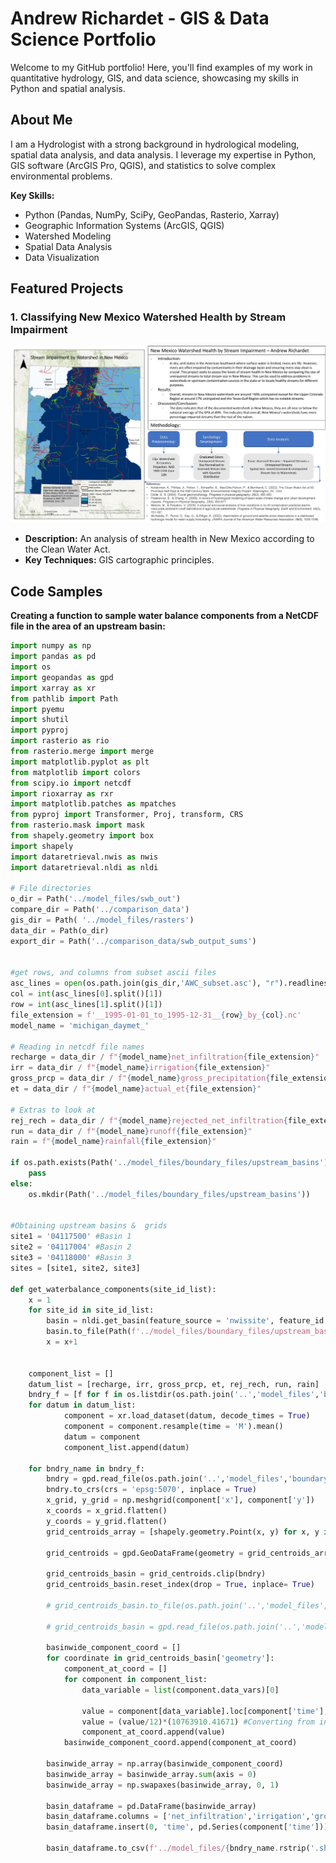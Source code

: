 


# Andrew Richardet - GIS & Data Science Portfolio

Welcome to my GitHub portfolio! Here, you'll find examples of my work in quantitative hydrology, GIS, and data science, showcasing my skills in Python and spatial analysis.

## About Me

I am a Hydrologist with a strong background in hydrological modeling, spatial data analysis, and data analysis. I leverage my expertise in Python, GIS software (ArcGIS Pro, QGIS), and statistics to solve complex environmental problems.

**Key Skills:**

* Python (Pandas, NumPy, SciPy, GeoPandas, Rasterio, Xarray)
* Geographic Information Systems (ArcGIS, QGIS)
* Watershed Modeling
* Spatial Data Analysis
* Data Visualization

## Featured Projects

### 1. Classifying New Mexico Watershed Health by Stream Impairment

[![Watershed Analysis Image](Images/PresentationSample-RichardetAndrew.jpg)](flood_risk_analysis/README.md)

* **Description:** An analysis of stream health in New Mexico according to the Clean Water Act.
* **Key Techniques:** GIS cartographic principles.

## Code Samples
**Creating a function to sample water balance components from a NetCDF file in the area of an upstream basin:**
```python
import numpy as np
import pandas as pd
import os
import geopandas as gpd
import xarray as xr
from pathlib import Path
import pyemu
import shutil
import pyproj
import rasterio as rio
from rasterio.merge import merge
import matplotlib.pyplot as plt
from matplotlib import colors
from scipy.io import netcdf
import rioxarray as rxr
import matplotlib.patches as mpatches
from pyproj import Transformer, Proj, transform, CRS
from rasterio.mask import mask
from shapely.geometry import box
import shapely
import dataretrieval.nwis as nwis
import dataretrieval.nldi as nldi

# File directories
o_dir = Path('../model_files/swb_out')
compare_dir = Path('../comparison_data')
gis_dir = Path( '../model_files/rasters')
data_dir = Path(o_dir)
export_dir = Path('../comparison_data/swb_output_sums')


#get rows, and columns from subset ascii files
asc_lines = open(os.path.join(gis_dir,'AWC_subset.asc'), "r").readlines()
col = int(asc_lines[0].split()[1])
row = int(asc_lines[1].split()[1])
file_extension = f'__1995-01-01_to_1995-12-31__{row}_by_{col}.nc'
model_name = 'michigan_daymet_'

# Reading in netcdf file names
recharge = data_dir / f"{model_name}net_infiltration{file_extension}"
irr = data_dir / f"{model_name}irrigation{file_extension}"
gross_prcp = data_dir / f"{model_name}gross_precipitation{file_extension}"
et = data_dir / f"{model_name}actual_et{file_extension}"

# Extras to look at
rej_rech = data_dir / f"{model_name}rejected_net_infiltration{file_extension}"
run = data_dir / f"{model_name}runoff{file_extension}"
rain = f"{model_name}rainfall{file_extension}"

if os.path.exists(Path('../model_files/boundary_files/upstream_basins')):
    pass
else:
    os.mkdir(Path('../model_files/boundary_files/upstream_basins'))
                  

#Obtaining upstream basins &  grids
site1 = '04117500' #Basin 1
site2 = '04117004' #Basin 2
site3 = '04118000' #Basin 3
sites = [site1, site2, site3]

def get_waterbalance_components(site_id_list):
    x = 1
    for site_id in site_id_list:
        basin = nldi.get_basin(feature_source = 'nwissite', feature_id = f'USGS-{site_id}')
        basin.to_file(Path(f'../model_files/boundary_files/upstream_basins/basin{x}_.shp'))
        x = x+1


    component_list = []
    datum_list = [recharge, irr, gross_prcp, et, rej_rech, run, rain]
    bndry_f = [f for f in os.listdir(os.path.join('..','model_files','boundary_files','upstream_basins')) if f.endswith('basin.shp')]
    for datum in datum_list:
            component = xr.load_dataset(datum, decode_times = True)
            component = component.resample(time = 'M').mean()
            datum = component
            component_list.append(datum)
            
    for bndry_name in bndry_f:
        bndry = gpd.read_file(os.path.join('..','model_files','boundary_files','upstream_basins',bndry_name))
        bndry.to_crs(crs = 'epsg:5070', inplace = True)
        x_grid, y_grid = np.meshgrid(component['x'], component['y'])
        x_coords = x_grid.flatten()
        y_coords = y_grid.flatten()
        grid_centroids_array = [shapely.geometry.Point(x, y) for x, y in zip(x_coords, y_coords)]

        grid_centroids = gpd.GeoDataFrame(geometry = grid_centroids_array)

        grid_centroids_basin = grid_centroids.clip(bndry)
        grid_centroids_basin.reset_index(drop = True, inplace= True)

        # grid_centroids_basin.to_file(os.path.join('..','model_files','boundary_files','upstream_basins','swb_centroids.shp'), index = False)
        
        # grid_centroids_basin = gpd.read_file(os.path.join('..','model_files','boundary_files','upstream_basins','swb_centroids.shp'))
        
        basinwide_component_coord = []
        for coordinate in grid_centroids_basin['geometry']:
            component_at_coord = []
            for component in component_list:
                data_variable = list(component.data_vars)[0]
                        
                value = component[data_variable].loc[component['time'],np.float64(coordinate.y),np.float64(coordinate.x)].values
                value = (value/12)*(10763910.41671) #Converting from inches of wb component to cubic feet
                component_at_coord.append(value)
            basinwide_component_coord.append(component_at_coord)
            
        basinwide_array = np.array(basinwide_component_coord)
        basinwide_array = basinwide_array.sum(axis = 0)
        basinwide_array = np.swapaxes(basinwide_array, 0, 1)

        basin_dataframe = pd.DataFrame(basinwide_array)
        basin_dataframe.columns = ['net_infiltration','irrigation','gross_precipitation','actual_et','rejected_net_infiltration','runoff','rainfall']
        basin_dataframe.insert(0, 'time', pd.Series(component['time']))

        basin_dataframe.to_csv(f'../model_files/{bndry_name.rstrip('.shp')}.csv', index = False)
